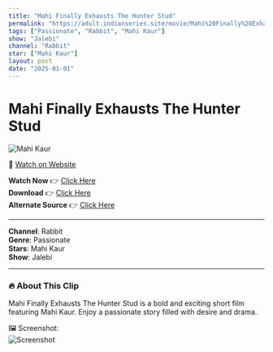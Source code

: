 ```yaml
---
title: "Mahi Finally Exhausts The Hunter Stud"
permalink: "https://adult.indianseries.site/movie/Mahi%20Finally%20Exhausts%20The%20Hunter%20Stud"
tags: ["Passionate", "Rabbit", "Mahi Kaur"]
show: "Jalebi"
channel: "Rabbit"
star: ["Mahi Kaur"]
layout: post
date: "2025-01-01"
---
```


# Mahi Finally Exhausts The Hunter Stud

![Mahi Kaur](https://shorts.desisins.com/wp-content/uploads/2024/07/Mahi-Kaur-Jalebi-Rabbit-DesiSins.com_.jpg)

🔗 [Watch on Website](https://adult.indianseries.site/movie/Mahi%20Finally%20Exhausts%20The%20Hunter%20Stud)

**Watch Now** 👉 [Click Here](https://adult.indianseries.site/movie/Mahi%20Finally%20Exhausts%20The%20Hunter%20Stud)  
**Download** 👉 [Click Here](https://adult.indianseries.site/movie/Mahi%20Finally%20Exhausts%20The%20Hunter%20Stud)  
**Alternate Source** 👉 [Click Here](https://adult.indianseries.site/movie/Mahi%20Finally%20Exhausts%20The%20Hunter%20Stud)

---

**Channel**: Rabbit  
**Genre**: Passionate  
**Stars**: Mahi Kaur  
**Show**: Jalebi

---

### 🔥 About This Clip

Mahi Finally Exhausts The Hunter Stud is a bold and exciting short film featuring Mahi Kaur. Enjoy a passionate story filled with desire and drama.
 
🖼️ Screenshot:  
![Screenshot](https://shorts.desisins.com/wp-content/uploads/2024/07/Mahi-Kaur-Jalebi-Rabbit-DesiSins.com_.jpg)

